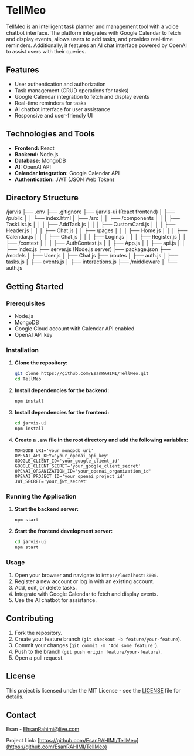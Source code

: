 # TellMeo

TellMeo is an intelligent task planner and management tool with a voice chatbot interface. The platform integrates with Google Calendar to fetch and display events, allows users to add tasks, and provides real-time reminders. Additionally, it features an AI chat interface powered by OpenAI to assist users with their queries.

## Features

- User authentication and authorization
- Task management (CRUD operations for tasks)
- Google Calendar integration to fetch and display events
- Real-time reminders for tasks
- AI chatbot interface for user assistance
- Responsive and user-friendly UI

## Technologies and Tools

- **Frontend:** React
- **Backend:** Node.js
- **Database:** MongoDB
- **AI:** OpenAI API
- **Calendar Integration:** Google Calendar API
- **Authentication:** JWT (JSON Web Token)

## Directory Structure

/jarvis
├── .env
├── .gitignore
├── /jarvis-ui (React frontend)
│ ├── /public
│ │ └── index.html
│ ├── /src
│ │ ├── /components
│ │ │ ├── TaskList.js
│ │ │ ├── AddTask.js
│ │ │ ├── CustomCard.js
│ │ │ ├── Header.js
│ │ │ ├── Chat.js
│ │ ├── /pages
│ │ │ ├── Home.js
│ │ │ ├── Calendar.js
│ │ │ ├── Chat.js
│ │ │ ├── Login.js
│ │ │ ├── Register.js
│ │ ├── /context
│ │ │ ├── AuthContext.js
│ │ ├── App.js
│ │ ├── api.js
│ │ ├── index.js
├── server.js (Node.js server)
├── package.json
├── /models
│ ├── User.js
│ ├── Chat.js
├── /routes
│ ├── auth.js
│ ├── tasks.js
│ ├── events.js
│ ├── interactions.js
├── /middleware
│ └── auth.js


## Getting Started

### Prerequisites

- Node.js
- MongoDB
- Google Cloud account with Calendar API enabled
- OpenAI API key

### Installation

1. **Clone the repository:**

    ```bash
    git clone https://github.com/EsanRAHIMI/TellMeo.git
    cd TellMeo
    ```

2. **Install dependencies for the backend:**

    ```bash
    npm install
    ```

3. **Install dependencies for the frontend:**

    ```bash
    cd jarvis-ui
    npm install
    ```

4. **Create a `.env` file in the root directory and add the following variables:**

    ```plaintext
    MONGODB_URI='your_mongodb_uri'
    OPENAI_API_KEY='your_openai_api_key'
    GOOGLE_CLIENT_ID='your_google_client_id'
    GOOGLE_CLIENT_SECRET='your_google_client_secret'
    OPENAI_ORGANIZATION_ID='your_openai_organization_id'
    OPENAI_PROJECT_ID='your_openai_project_id'
    JWT_SECRET='your_jwt_secret'
    ```

### Running the Application

1. **Start the backend server:**

    ```bash
    npm start
    ```

2. **Start the frontend development server:**

    ```bash
    cd jarvis-ui
    npm start
    ```

### Usage

1. Open your browser and navigate to `http://localhost:3000`.
2. Register a new account or log in with an existing account.
3. Add, edit, or delete tasks.
4. Integrate with Google Calendar to fetch and display events.
5. Use the AI chatbot for assistance.

## Contributing

1. Fork the repository.
2. Create your feature branch (`git checkout -b feature/your-feature`).
3. Commit your changes (`git commit -m 'Add some feature'`).
4. Push to the branch (`git push origin feature/your-feature`).
5. Open a pull request.

## License

This project is licensed under the MIT License - see the [LICENSE](LICENSE) file for details.

## Contact

Esan - EhsanRahimi@live.com

Project Link: [https://github.com/EsanRAHIMI/TellMeo](https://github.com/EsanRAHIMI/TellMeo)
